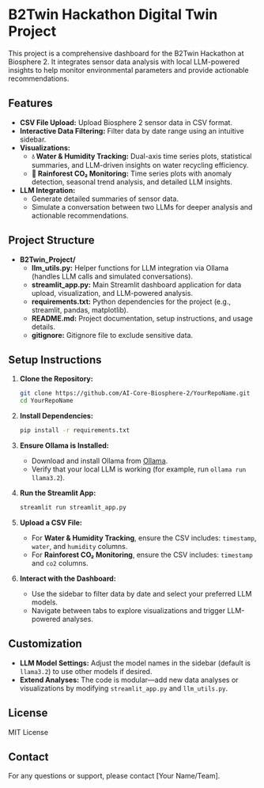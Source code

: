 # B2Twin Hackathon Digital Twin Project

This project is a comprehensive dashboard for the B2Twin Hackathon at Biosphere 2. It integrates sensor data analysis with local LLM-powered insights to help monitor environmental parameters and provide actionable recommendations.

## Features

- **CSV File Upload:** Upload Biosphere 2 sensor data in CSV format.
- **Interactive Data Filtering:** Filter data by date range using an intuitive sidebar.
- **Visualizations:**
  - **💧 Water & Humidity Tracking:** Dual-axis time series plots, statistical summaries, and LLM-driven insights on water recycling efficiency.
  - **🔬 Rainforest CO₂ Monitoring:** Time series plots with anomaly detection, seasonal trend analysis, and detailed LLM insights.
- **LLM Integration:**
  - Generate detailed summaries of sensor data.
  - Simulate a conversation between two LLMs for deeper analysis and actionable recommendations.

## Project Structure

- **B2Twin_Project/**
  - **llm_utils.py:** Helper functions for LLM integration via Ollama (handles LLM calls and simulated conversations).
  - **streamlit_app.py:** Main Streamlit dashboard application for data upload, visualization, and LLM-powered analysis.
  - **requirements.txt:** Python dependencies for the project (e.g., streamlit, pandas, matplotlib).
  - **README.md:** Project documentation, setup instructions, and usage details.
  - **gitignore:** Gitignore file to exclude sensitive data.


## Setup Instructions

1. **Clone the Repository:**
    ```bash
    git clone https://github.com/AI-Core-Biosphere-2/YourRepoName.git
    cd YourRepoName
    ```

2. **Install Dependencies:**
    ```bash
    pip install -r requirements.txt
    ```

3. **Ensure Ollama is Installed:**
    - Download and install Ollama from [Ollama](https://ollama.com/).
    - Verify that your local LLM is working (for example, run `ollama run llama3.2`).

4. **Run the Streamlit App:**
    ```bash
    streamlit run streamlit_app.py
    ```

5. **Upload a CSV File:**
   - For **Water & Humidity Tracking**, ensure the CSV includes: `timestamp`, `water`, and `humidity` columns.
   - For **Rainforest CO₂ Monitoring**, ensure the CSV includes: `timestamp` and `co2` columns.

6. **Interact with the Dashboard:**
   - Use the sidebar to filter data by date and select your preferred LLM models.
   - Navigate between tabs to explore visualizations and trigger LLM-powered analyses.

## Customization

- **LLM Model Settings:** Adjust the model names in the sidebar (default is `llama3.2`) to use other models if desired.
- **Extend Analyses:** The code is modular—add new data analyses or visualizations by modifying `streamlit_app.py` and `llm_utils.py`.

## License

MIT License

## Contact

For any questions or support, please contact [Your Name/Team].
